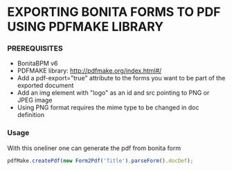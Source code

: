 # EXPORTING BONITA FORMS TO PDF USING PDFMAKE LIBRARY

### PREREQUISITES

 - BonitaBPM v6
 - PDFMAKE library: http://pdfmake.org/index.html#/
 - Add a pdf-export="true" attribute to the forms you want to be part of the exported document
 - Add an img element with "logo" as an id and src pointing to PNG or JPEG image
  - Using PNG format requires the mime type to be changed in doc definition

### Usage

With this oneliner one can generate the pdf from bonita form

```javascript
pdfMake.createPdf(new Form2Pdf('Title').parseForm().docDef);
```

